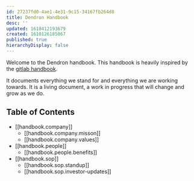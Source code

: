 ```yaml
---
id: 27237fd0-4ae1-4e31-9c15-34167fb264d8
title: Dendron Handbook
desc: ''
updated: 1618412193679
created: 1610126185067
published: true
hierarchyDisplay: false
---
```

Welcome to the Dendron handbook. This handbook is heavily inspired by the [gitlab handbook](https://about.gitlab.com/handbook). 

It documents everything we stand for and everything we are working towards. It is a living document, a work in progress that will change and grow as we do.

## Table of Contents

- [[handbook.company]]
  - [[handbook.company.misson]]
  - [[handbook.company.values]]
- [[handbook.people]]
  - [[handbook.people.benefits]]
- [[handbook.sop]]
    - [[handbook.sop.standup]]
    - [[handbook.sop.investor-updates]]
